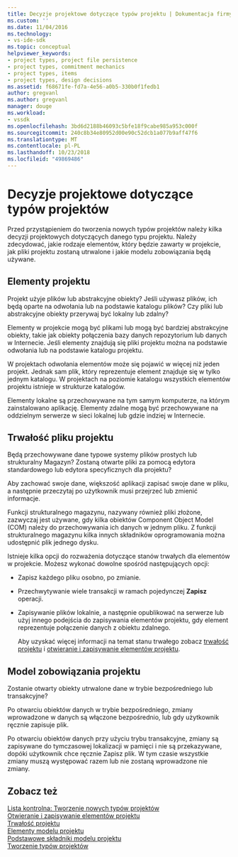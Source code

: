 ```yaml
---
title: Decyzje projektowe dotyczące typów projektu | Dokumentacja firmy Microsoft
ms.custom: ''
ms.date: 11/04/2016
ms.technology:
- vs-ide-sdk
ms.topic: conceptual
helpviewer_keywords:
- project types, project file persistence
- project types, commitment mechanics
- project types, items
- project types, design decisions
ms.assetid: f68671fe-fd7a-4e56-a0b5-330b0f1fedb1
author: gregvanl
ms.author: gregvanl
manager: douge
ms.workload:
- vssdk
ms.openlocfilehash: 3bd6d2188b46093c5bfe18f9cabe985a953c000f
ms.sourcegitcommit: 240c8b34e80952d00e90c52dcb1a077b9aff47f6
ms.translationtype: MT
ms.contentlocale: pl-PL
ms.lasthandoff: 10/23/2018
ms.locfileid: "49869486"
---
```

# <a name="project-type-design-decisions"></a>Decyzje projektowe dotyczące typów projektów
Przed przystąpieniem do tworzenia nowych typów projektów należy kilka decyzji projektowych dotyczących danego typu projektu. Należy zdecydować, jakie rodzaje elementów, który będzie zawarty w projekcie, jak pliki projektu zostaną utrwalone i jakie modelu zobowiązania będą używane.  
  
## <a name="project-items"></a>Elementy projektu  
 Projekt użyje plików lub abstrakcyjne obiekty? Jeśli używasz plików, ich będą oparte na odwołania lub na podstawie katalogu plików? Czy pliki lub abstrakcyjne obiekty przerywaj być lokalny lub zdalny?  
  
 Elementy w projekcie mogą być plikami lub mogą być bardziej abstrakcyjne obiekty, takie jak obiekty połączenia bazy danych repozytorium lub danych w Internecie. Jeśli elementy znajdują się pliki projektu można na podstawie odwołania lub na podstawie katalogu projektu.  
  
 W projektach odwołania elementów może się pojawić w więcej niż jeden projekt. Jednak sam plik, który reprezentuje element znajduje się w tylko jednym katalogu. W projektach na poziomie katalogu wszystkich elementów projektu istnieje w strukturze katalogów.  
  
 Elementy lokalne są przechowywane na tym samym komputerze, na którym zainstalowano aplikację. Elementy zdalne mogą być przechowywane na oddzielnym serwerze w sieci lokalnej lub gdzie indziej w Internecie.  
  
## <a name="project-file-persistence"></a>Trwałość pliku projektu  
 Będą przechowywane dane typowe systemy plików prostych lub strukturalny Magazyn? Zostaną otwarte pliki za pomocą edytora standardowego lub edytora specyficznych dla projektu?  
  
 Aby zachować swoje dane, większość aplikacji zapisać swoje dane w pliku, a następnie przeczytaj po użytkownik musi przejrzeć lub zmienić informacje.  
  
 Funkcji strukturalnego magazynu, nazywany również pliki złożone, zazwyczaj jest używane, gdy kilka obiektów Component Object Model (COM) należy do przechowywania ich danych w jednym pliku. Z funkcji strukturalnego magazynu kilka innych składników oprogramowania można udostępnić plik jednego dysku.  
  
 Istnieje kilka opcji do rozważenia dotyczące stanów trwałych dla elementów w projekcie. Możesz wykonać dowolne spośród następujących opcji:  
  
- Zapisz każdego pliku osobno, po zmianie.  
  
- Przechwytywanie wiele transakcji w ramach pojedynczej **Zapisz** operacji.  
  
- Zapisywanie plików lokalnie, a następnie opublikować na serwerze lub użyj innego podejścia do zapisywania elementów projektu, gdy element reprezentuje połączenie danych z obiektu zdalnego.  
  
  Aby uzyskać więcej informacji na temat stanu trwałego zobacz [trwałość projektu](../../extensibility/internals/project-persistence.md) i [otwieranie i zapisywanie elementów projektu](../../extensibility/internals/opening-and-saving-project-items.md).  
  
## <a name="project-commitment-model"></a>Model zobowiązania projektu  
 Zostanie otwarty obiekty utrwalone dane w trybie bezpośredniego lub transakcyjne?  
  
 Po otwarciu obiektów danych w trybie bezpośredniego, zmiany wprowadzone w danych są włączone bezpośrednio, lub gdy użytkownik ręcznie zapisuje plik.  
  
 Po otwarciu obiektów danych przy użyciu trybu transakcyjne, zmiany są zapisywane do tymczasowej lokalizacji w pamięci i nie są przekazywane, dopóki użytkownik chce ręcznie Zapisz plik. W tym czasie wszystkie zmiany muszą występować razem lub nie zostaną wprowadzone nie zmiany.  
  
## <a name="see-also"></a>Zobacz też  
 [Lista kontrolna: Tworzenie nowych typów projektów](../../extensibility/internals/checklist-creating-new-project-types.md)   
 [Otwieranie i zapisywanie elementów projektu](../../extensibility/internals/opening-and-saving-project-items.md)   
 [Trwałość projektu](../../extensibility/internals/project-persistence.md)   
 [Elementy modelu projektu](../../extensibility/internals/elements-of-a-project-model.md)   
 [Podstawowe składniki modelu projektu](../../extensibility/internals/project-model-core-components.md)   
 [Tworzenie typów projektów](../../extensibility/internals/creating-project-types.md)